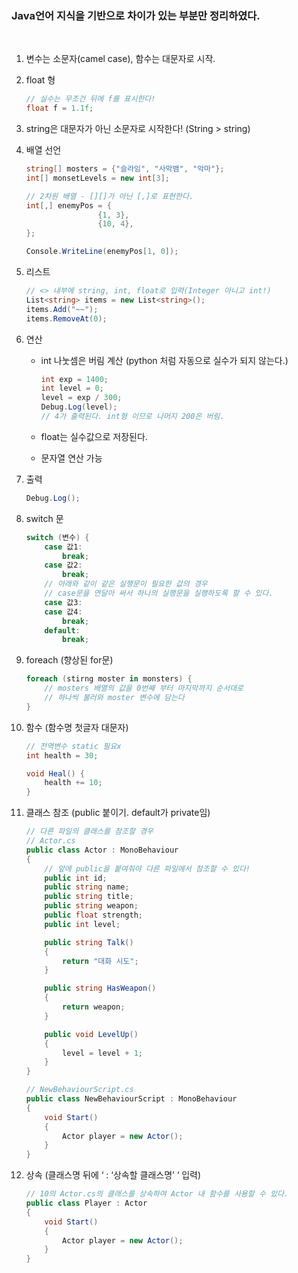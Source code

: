 ### Java언어 지식을 기반으로 차이가 있는 부분만 정리하였다.
<br>

1. 변수는 소문자(camel case), 함수는 대문자로 시작.
   
2. float 형
    ```csharp
    // 실수는 무조건 뒤에 f를 표시한다!
    float f = 1.1f;
    ```
    
3. string은 대문자가 아닌 소문자로 시작한다! (String > string)

4. 배열 선언
    ```csharp
    string[] mosters = {"슬라임", "사막뱀", "악마"};
    int[] monsetLevels = new int[3];

    // 2차원 배열 - [][]가 아닌 [,]로 표현한다.
    int[,] enemyPos = {
    				{1, 3},
    				{10, 4},
    };
    
    Console.WriteLine(enemyPos[1, 0]);
    ```
    
5. 리스트
    
    ```csharp
    // <> 내부에 string, int, float로 입력(Integer 아니고 int!)
    List<string> items = new List<string>();
    items.Add("~~");
    items.RemoveAt(0);
    ```

6. 연산
    - int 나눗셈은 버림 계산 (python 처럼 자동으로 실수가 되지 않는다.)
        
        ```csharp
        int exp = 1400;
        int level = 0;
        level = exp / 300;
        Debug.Log(level);
        // 4가 출력된다. int형 이므로 나머지 200은 버림.
        ```
        
    - float는 실수값으로 저장된다.
    - 문자열 연산 가능
    
7. 출력
    ```csharp
    Debug.Log();
    ```
    
8. switch 문
    ```csharp
    switch (변수) {
    	case 값1:
    		break;
    	case 값2:
    		break;
    	// 아래와 같이 같은 실행문이 필요한 값의 경우 
    	// case문을 연달아 써서 하나의 실행문을 실행하도록 할 수 있다.
    	case 값3:
    	case 값4:
    		break;
    	default:
    		break;
    ```
    
9. foreach (향상된 for문)
    ```csharp
    foreach (stirng moster in monsters) {
        // mosters 배열의 값을 0번째 부터 마지막까지 순서대로
        // 하나씩 불러와 moster 변수에 담는다
    }
    ```
    
10. 함수 (함수명 첫글자 대문자)
    ```csharp
    // 전역변수 static 필요x
    int health = 30;
    
    void Heal() {
    	health += 10;
    }
    ```
    
11. 클래스 참조 (public 붙이기. default가 private임)
    ```csharp
    // 다른 파일의 클래스를 참조할 경우
    // Actor.cs
    public class Actor : MonoBehaviour
    {
        // 앞에 public을 붙여줘야 다른 파일에서 참조할 수 있다!
        public int id;
        public string name;
        public string title;
        public string weapon;
        public float strength;
        public int level;
    
        public string Talk()
        {
            return "대화 시도";
        }
    
        public string HasWeapon()
        {
            return weapon;
        }
    
        public void LevelUp()
        {
            level = level + 1;
        }
    }
    
    // NewBehaviourScript.cs
    public class NewBehaviourScript : MonoBehaviour
    {
        void Start()
        {
            Actor player = new Actor();
        }
    }
    ```
    
12. 상속 (클래스명 뒤에 ‘ : ‘상속할 클래스명’ ‘ 입력)
    ```csharp
    // 10의 Actor.cs의 클래스를 상속하여 Actor 내 함수를 사용할 수 있다.
    public class Player : Actor
    {
        void Start()
        {
            Actor player = new Actor();
        }
    }
    ```
